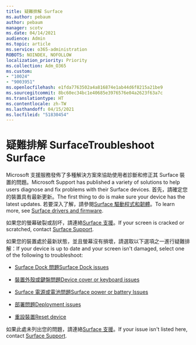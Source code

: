 ```yaml
---
title: 疑難排解 Surface
ms.author: pebaum
author: pebaum
manager: scotv
ms.date: 04/14/2021
audience: Admin
ms.topic: article
ms.service: o365-administration
ROBOTS: NOINDEX, NOFOLLOW
localization_priority: Priority
ms.collection: Adm_O365
ms.custom:
- "10024"
- "9003951"
ms.openlocfilehash: e1fda7763502a4a816874e1ab44d6f8215a21be9
ms.sourcegitcommit: 8bc60ec34bc1e40685e3976576e04a2623f63a7c
ms.translationtype: HT
ms.contentlocale: zh-TW
ms.lasthandoff: 04/15/2021
ms.locfileid: "51830454"
---
```

# <a name="troubleshoot-surface"></a><span data-ttu-id="46567-102">疑難排解 Surface</span><span class="sxs-lookup"><span data-stu-id="46567-102">Troubleshoot Surface</span></span>

<span data-ttu-id="46567-103">Microsoft 支援服務發佈了多種解決方案來協助使用者診斷和修正其 Surface 裝置的問題。</span><span class="sxs-lookup"><span data-stu-id="46567-103">Microsoft Support has published a variety of solutions to help users diagnose and fix problems with their Surface devices.</span></span> <span data-ttu-id="46567-104">首先，請確定您的裝置具有最新更新。</span><span class="sxs-lookup"><span data-stu-id="46567-104">The first thing to do is make sure your device has the latest updates.</span></span> <span data-ttu-id="46567-105">若要深入了解，請參閱[Surface 驅動程式和韌體](https://docs.microsoft.com/surface/support-solutions-surface#surface-drivers-and-firmware)。</span><span class="sxs-lookup"><span data-stu-id="46567-105">To learn more, see [Surface drivers and firmware](https://docs.microsoft.com/surface/support-solutions-surface#surface-drivers-and-firmware).</span></span>

<span data-ttu-id="46567-106">如果您的螢幕破裂或刮坏，請連絡[Surface 支援](https://docs.microsoft.com/surface/contact-surface-support?tabs=online)。</span><span class="sxs-lookup"><span data-stu-id="46567-106">If your screen is cracked or scratched, contact [Surface Support](https://docs.microsoft.com/surface/contact-surface-support?tabs=online).</span></span>

<span data-ttu-id="46567-107">如果您的裝置處於最新狀態，並且螢幕沒有損壞，請選取以下選項之一進行疑難排解：</span><span class="sxs-lookup"><span data-stu-id="46567-107">If your device is up to date and your screen isn't damaged, select one of the following to troubleshoot:</span></span>
 
- [<span data-ttu-id="46567-108">Surface Dock 問題</span><span class="sxs-lookup"><span data-stu-id="46567-108">Surface Dock issues</span></span>](https://docs.microsoft.com/surface/support-solutions-surface#surface-dock-issues)
 
- [<span data-ttu-id="46567-109">裝置外殼或鍵盤問題</span><span class="sxs-lookup"><span data-stu-id="46567-109">Device cover or keyboard issues</span></span>](https://support.microsoft.com/sbs/surface/troubleshoot-your-surface-type-cover-or-keyboard-5b7ed1a7-bedd-5164-94a7-87f8e95df3fe??)
 
- [<span data-ttu-id="46567-110">Surface 電源或電池問題</span><span class="sxs-lookup"><span data-stu-id="46567-110">Surface power or battery Issues</span></span>](https://docs.microsoft.com/surface/support-solutions-surface#surface-power-or-battery-issues)
 
- [<span data-ttu-id="46567-111">部署問題</span><span class="sxs-lookup"><span data-stu-id="46567-111">Deployment issues</span></span>](https://docs.microsoft.com/surface/support-solutions-surface#deployment-issues)
 
- [<span data-ttu-id="46567-112">重設裝置</span><span class="sxs-lookup"><span data-stu-id="46567-112">Reset device</span></span>](https://docs.microsoft.com/surface/support-solutions-surface#reset-device)

<span data-ttu-id="46567-113">如果此處未列出您的問題，請連絡[Surface 支援](https://docs.microsoft.com/surface/contact-surface-support?tabs=online)。</span><span class="sxs-lookup"><span data-stu-id="46567-113">If your issue isn't listed here, contact [Surface Support](https://docs.microsoft.com/surface/contact-surface-support?tabs=online).</span></span>

